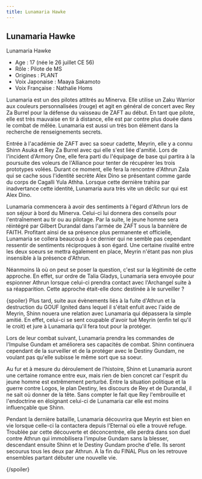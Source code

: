 ```yaml
---
title: Lunamaria Hawke
---
```


Lunamaria Hawke
---------------

Lunamaria Hawke  
  
- Age : 17 (née le 26 juillet CE 56)  
- Rôle : Pilote de MS  
- Origines : PLANT  
- Voix Japonaise : Maaya Sakamoto  
- Voix Française : Nathalie Homs


Lunamaria est un des pilotes attitrés au Minerva. Elle utilise un Zaku Warrior aux couleurs personnalisées (rouge) et agit en général de concert avec Rey Za Burrel pour la défense du vaisseau de ZAFT au début. En tant que pilote, elle est très mauvaise en tir à distance, elle est par contre plus douée dans le combat de mêlée. Lunamaria est aussi un très bon élément dans la recherche de renseignements secrets.


Entrée à l'académie de ZAFT avec sa soeur cadette, Meyrin, elle y a connu Shinn Asuka et Rey Za Burrel avec qui elle s'est liée d'amitié. Lors de l'incident d'Armory One, elle fera parti du l'équipage de base qui partira à la poursuite des voleurs de l'Alliance pour tenter de récupérer les trois prototypes volées. Durant ce moment, elle fera la rencontre d'Athrun Zala qui se cache sous l'identité secrète Alex Dino se présentant comme garde du corps de Cagalli Yula Athha. Lorsque cette dernière trahira par inadvertance cette identité, Lunamaria aura très vite un déclic sur qui est Alex Dino.


Lunamaria commencera à avoir des sentiments à l'égard d'Athrun lors de son séjour à bord du Minerva. Celui-ci lui donnera des conseils pour l'entraînement au tir ou au pilotage. Par la suite, le jeune homme sera réintégré par Gilbert Durandal dans l'armée de ZAFT sous la bannière de FAITH. Profitant ainsi de sa présence plus permanente et officielle, Lunamaria se collera beaucoup à ce dernier qui ne semble pas cependant ressentir de sentiments réciproques à son égard. Une certaine rivalité entre les deux soeurs se mettra également en place, Meyrin n'étant pas non plus insensible à la présence d'Athrun.


Néanmoins là où on peut se poser la question, c'est sur la légitimité de cette approche. En effet, sur ordre de Talia Gladys, Lunamaria sera envoyée pour espionner Athrun lorsque celui-ci prendra contact avec l'Archangel suite à sa réapparition. Cette approche était-elle donc destinée à le surveiller ?


{spoiler}
Plus tard, suite aux évènements liés à la fuite d'Athrun et la destruction du GOUF Ignited dans lequel il s'était enfuit avec l'aide de Meyrin, Shinn nouera une relation avec Lunamaria qui dépassera la simple amitié. En effet, celui-ci se sent coupable d'avoir tué Meyrin (enfin tel qu'il le croit) et jure à Lunamaria qu'il fera tout pour la protéger.


Lors de leur combat suivant, Lunamaria prendra les commandes de l'Impulse Gundam et améliorera ses capacités de combat. Shinn continuera cependant de la surveiller et de la protéger avec le Destiny Gundam, ne voulant pas qu'elle subisse le même sort que sa soeur.


Au fur et à mesure du déroulement de l'histoire, Shinn et Lunamaria auront une certaine romance entre eux, mais rien de bien concret car l'esprit du jeune homme est extrêmement perturbé. Entre la situation politique et la guerre contre Logos, le plan Destiny, les discours de Rey et de Durandal, il ne sait où donner de la tête. Sans compter le fait que Rey l'embrouille et l'endoctrine en éloignant celui-ci de Lunamaria car elle est moins influençable que Shinn.


Pendant la dernière bataille, Lunamaria découvrira que Meyrin est bien en vie lorsque celle-ci la contactera depuis l'Eternal où elle a trouvé refuge. Troublée par cette découverte et déconcentrée, elle perdra dans son duel contre Athrun qui immobilisera l'impulse Gundam sans la blesser, descendant ensuite Shinn et le Destiny Gundam proche d'elle. Ils seront secourus tous les deux par Athrun. A la fin du FINAL Plus on les retrouve ensembles partant débuter une nouvelle vie.


{/spoiler}